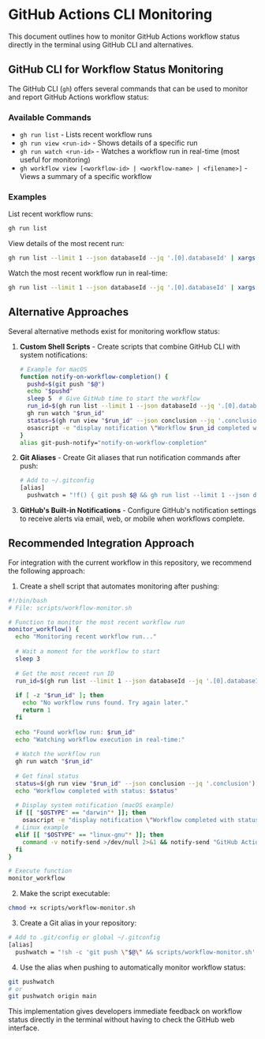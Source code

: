 # GitHub Actions CLI Monitoring

This document outlines how to monitor GitHub Actions workflow status directly in
the terminal using GitHub CLI and alternatives.

## GitHub CLI for Workflow Status Monitoring

The GitHub CLI (`gh`) offers several commands that can be used to monitor and
report GitHub Actions workflow status:

### Available Commands

- `gh run list` - Lists recent workflow runs
- `gh run view <run-id>` - Shows details of a specific run
- `gh run watch <run-id>` - Watches a workflow run in real-time (most useful for
  monitoring)
- `gh workflow view [<workflow-id> | <workflow-name> | <filename>]` - Views a
  summary of a specific workflow

### Examples

List recent workflow runs:

```bash
gh run list
```

View details of the most recent run:

```bash
gh run list --limit 1 --json databaseId --jq '.[0].databaseId' | xargs gh run view
```

Watch the most recent workflow run in real-time:

```bash
gh run list --limit 1 --json databaseId --jq '.[0].databaseId' | xargs gh run watch
```

## Alternative Approaches

Several alternative methods exist for monitoring workflow status:

1. **Custom Shell Scripts** - Create scripts that combine GitHub CLI with system
   notifications:

   ```bash
   # Example for macOS
   function notify-on-workflow-completion() {
     pushd=$(git push "$@")
     echo "$pushd"
     sleep 5  # Give GitHub time to start the workflow
     run_id=$(gh run list --limit 1 --json databaseId --jq '.[0].databaseId')
     gh run watch "$run_id"
     status=$(gh run view "$run_id" --json conclusion --jq '.conclusion')
     osascript -e "display notification \"Workflow $run_id completed with status: $status\" with title \"GitHub Actions\""
   }
   alias git-push-notify="notify-on-workflow-completion"
   ```

2. **Git Aliases** - Create Git aliases that run notification commands after
   push:

   ```bash
   # Add to ~/.gitconfig
   [alias]
     pushwatch = "!f() { git push $@ && gh run list --limit 1 --json databaseId --jq '.[0].databaseId' | xargs gh run watch; }; f"
   ```

3. **GitHub's Built-in Notifications** - Configure GitHub's notification
   settings to receive alerts via email, web, or mobile when workflows complete.

## Recommended Integration Approach

For integration with the current workflow in this repository, we recommend the
following approach:

1. Create a shell script that automates monitoring after pushing:

```bash
#!/bin/bash
# File: scripts/workflow-monitor.sh

# Function to monitor the most recent workflow run
monitor_workflow() {
  echo "Monitoring recent workflow run..."
  
  # Wait a moment for the workflow to start
  sleep 3
  
  # Get the most recent run ID
  run_id=$(gh run list --limit 1 --json databaseId --jq '.[0].databaseId')
  
  if [ -z "$run_id" ]; then
    echo "No workflow runs found. Try again later."
    return 1
  fi
  
  echo "Found workflow run: $run_id"
  echo "Watching workflow execution in real-time:"
  
  # Watch the workflow run
  gh run watch "$run_id"
  
  # Get final status
  status=$(gh run view "$run_id" --json conclusion --jq '.conclusion')
  echo "Workflow completed with status: $status"
  
  # Display system notification (macOS example)
  if [[ "$OSTYPE" == "darwin"* ]]; then
    osascript -e "display notification \"Workflow completed with status: $status\" with title \"GitHub Actions\""
  # Linux example
  elif [[ "$OSTYPE" == "linux-gnu"* ]]; then
    command -v notify-send >/dev/null 2>&1 && notify-send "GitHub Actions" "Workflow completed with status: $status"
  fi
}

# Execute function
monitor_workflow
```

2. Make the script executable:

```bash
chmod +x scripts/workflow-monitor.sh
```

3. Create a Git alias in your repository:

```bash
# Add to .git/config or global ~/.gitconfig
[alias]
  pushwatch = "!sh -c 'git push \"$@\" && scripts/workflow-monitor.sh' -"
```

4. Use the alias when pushing to automatically monitor workflow status:

```bash
git pushwatch
# or
git pushwatch origin main
```

This implementation gives developers immediate feedback on workflow status
directly in the terminal without having to check the GitHub web interface.
